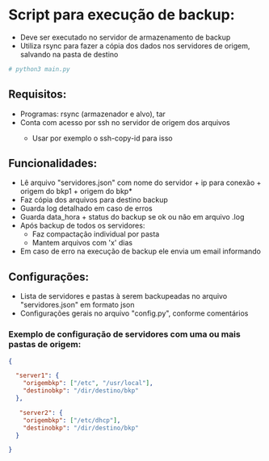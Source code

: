 # Script para execução de backup: 
- Deve ser executado no servidor de armazenamento de backup
- Utiliza rsync para fazer a cópia dos dados nos servidores de origem, salvando na pasta de destino
```bash
# python3 main.py
```
## Requisitos:
- Programas: rsync (armazenador e alvo), tar
- Conta com acesso <sem senha> por ssh no servidor de origem dos arquivos
  - Usar por exemplo o ssh-copy-id para isso

## Funcionalidades:
- Lê arquivo "servidores.json" com nome do servidor + ip para conexão + origem do bkp1 + origem do bkp*
- Faz cópia dos arquivos para destino backup
- Guarda log detalhado em caso de erros
- Guarda data_hora + status do backup se ok ou não em arquivo .log
- Após backup de todos os servidores:
  - Faz compactação individual por pasta
  - Mantem arquivos com 'x' dias
- Em caso de erro na execução de backup ele envia um email informando

## Configurações:
- Lista de servidores e pastas à serem backupeadas no arquivo "servidores.json" em formato json
- Configurações gerais no arquivo "config.py", conforme comentários
### Exemplo de configuração de servidores com uma ou mais pastas de origem:
```json
{

  "server1": {
    "origembkp": ["/etc", "/usr/local"],
    "destinobkp": "/dir/destino/bkp"
  },

   "server2": {
    "origembkp": ["/etc/dhcp"],
    "destinobkp": "/dir/destino/bkp"
  }

}
```
